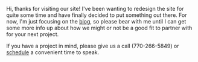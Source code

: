 Hi, thanks for visiting our site!  I've been wanting to redesign the
site for quite some time and have finally decided to put something out
there.  For now, I'm just focusing on the [blog][1], so please bear with
me until I can get some more info up about how we might or not be a good
fit to partner with for your next project.

If you have a project in mind, please give us a call (770-266-5849) or
[schedule][2] a convenient time to speak.


[1]:/blog
[2]:/schedule
